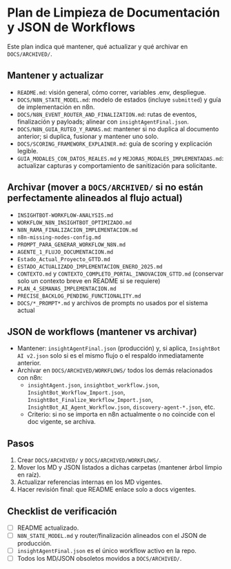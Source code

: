 # Plan de Limpieza de Documentación y JSON de Workflows

Este plan indica qué mantener, qué actualizar y qué archivar en `DOCS/ARCHIVED/`.

## Mantener y actualizar
- `README.md`: visión general, cómo correr, variables .env, despliegue.
- `DOCS/N8N_STATE_MODEL.md`: modelo de estados (incluye `submitted`) y guía de implementación en n8n.
- `DOCS/N8N_EVENT_ROUTER_AND_FINALIZATION.md`: rutas de eventos, finalización y payloads; alinear con `insightAgentFinal.json`.
- `DOCS/N8N_GUIA_RUTEO_Y_RAMAS.md`: mantener si no duplica al documento anterior; si duplica, fusionar y mantener uno solo.
- `DOCS/SCORING_FRAMEWORK_EXPLAINER.md`: guía de scoring y explicación legible.
- `GUIA_MODALES_CON_DATOS_REALES.md` y `MEJORAS_MODALES_IMPLEMENTADAS.md`: actualizar capturas y comportamiento de sanitización para solicitante.

## Archivar (mover a `DOCS/ARCHIVED/` si no están perfectamente alineados al flujo actual)
- `INSIGHTBOT-WORKFLOW-ANALYSIS.md`
- `WORKFLOW_N8N_INSIGHTBOT_OPTIMIZADO.md`
- `N8N_RAMA_FINALIZACION_IMPLEMENTACION.md`
- `n8n-missing-nodes-config.md`
- `PROMPT_PARA_GENERAR_WORKFLOW_N8N.md`
- `AGENTE_1_FLUJO_DOCUMENTACION.md`
- `Estado_Actual_Proyecto_GTTD.md`
- `ESTADO_ACTUALIZADO_IMPLEMENTACION_ENERO_2025.md`
- `CONTEXTO.md` y `CONTEXTO_COMPLETO_PORTAL_INNOVACION_GTTD.md` (conservar solo un contexto breve en README si se requiere)
- `PLAN_4_SEMANAS_IMPLEMENTACION.md`
- `PRECISE_BACKLOG_PENDING_FUNCTIONALITY.md`
- `DOCS/*_PROMPT*.md` y archivos de prompts no usados por el sistema actual

## JSON de workflows (mantener vs archivar)
- Mantener: `insightAgentFinal.json` (producción) y, si aplica, `InsightBot AI v2.json` solo si es el mismo flujo o el respaldo inmediatamente anterior.
- Archivar en `DOCS/ARCHIVED/WORKFLOWS/` todos los demás relacionados con n8n:
  - `insightAgent.json`, `insightbot_workflow.json`, `InsightBot_Workflow_Import.json`, `InsightBot_Finalize_Workflow_Import.json`, `InsightBot_AI_Agent_Workflow.json`, `discovery-agent-*.json`, etc.
  - Criterio: si no se importa en n8n actualmente o no coincide con el doc vigente, se archiva.

## Pasos
1. Crear `DOCS/ARCHIVED/` y `DOCS/ARCHIVED/WORKFLOWS/`.
2. Mover los MD y JSON listados a dichas carpetas (mantener árbol limpio en raíz).
3. Actualizar referencias internas en los MD vigentes.
4. Hacer revisión final: que README enlace solo a docs vigentes.

## Checklist de verificación
- [ ] README actualizado.
- [ ] `N8N_STATE_MODEL.md` y router/finalización alineados con el JSON de producción.
- [ ] `insightAgentFinal.json` es el único workflow activo en la repo.
- [ ] Todos los MD/JSON obsoletos movidos a `DOCS/ARCHIVED/`.
